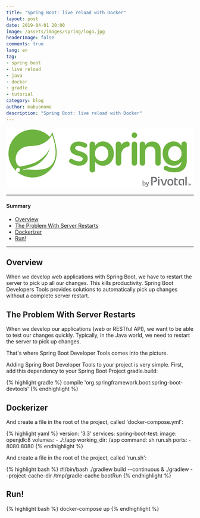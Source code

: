 ```yaml
---
title: "Spring Boot: live reload with Docker"
layout: post
date: 2019-04-01 20:00
image: /assets/images/spring/logo.jpg
headerImage: false
comments: true
lang: en
tag:
- spring boot
- live reload
- java
- docker
- gradle
- tutorial
category: blog
author: mabuonomo
description: "Spring Boot: live reload with Docker"
---
```


<img src="/assets/images/spring/logo.png" />

---

#### Summary
- [Overview](#overview)
- [The Problem With Server Restarts](#the-problem-with-server-restarts)
- [Dockerizer](#dockerizer)
- [Run!](#run)

---

## Overview

When we develop web applications with Spring Boot, we have to restart the server to pick up all our changes. This kills productivity. Spring Boot Developers Tools provides solutions to automatically pick up changes without a complete server restart. 


## The Problem With Server Restarts

When we develop our applications (web or RESTful API), we want to be able to test our changes quickly.
Typically, in the Java world, we need to restart the server to pick up changes.

That's where Spring Boot Developer Tools comes into the picture.

Adding Spring Boot Developer Tools to your project is very simple. First, add this dependency to your Spring Boot Project gradle.build:

{% highlight gradle %}
compile 'org.springframework.boot:spring-boot-devtools'
{% endhighlight %}

## Dockerizer
And create a file in the root of the project, called 'docker-compose.yml':

{% highlight yaml %}
version: '3.3'
services:
  spring-boot-test:
    image: openjdk:8
    volumes:
      - ./:/app
    working_dir: /app
    command: sh run.sh
    ports:
      - 8080:8080
{% endhighlight %}

And create a file in the root of the project, called 'run.sh':

{% highlight bash %}
#!/bin/bash
./gradlew build --continuous & 
./gradlew --project-cache-dir /tmp/gradle-cache bootRun
{% endhighlight %}

## Run!
{% highlight bash %}
docker-compose up
{% endhighlight %}